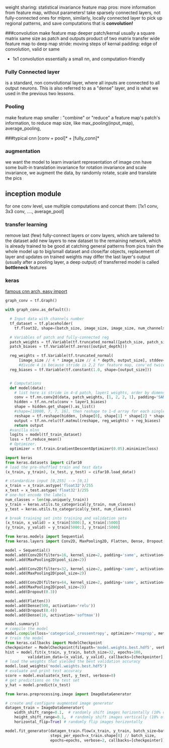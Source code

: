 weight sharing: statistical invariance
feature map
pros: 
more information from feature map, without parameters!
take sparsely connected layers, not fully-connected ones for mlpnn, 
similarly, locally connected layer  to pick up regional patterns, and save computations
that is __convolution!__ 

###convolution
make feature map deeper
patch/kernal
usually a square matrix same size as patch and outputs product of two matrix
transfer wide feature map to deep map
stride: moving steps of kernal
padding: edge of convolution, valid or same
* 1x1 convolution
	essentially a small nn, and computation-friendly

### Fully Connected layer
 is a standard, non convolutional layer, where all inputs are connected to all output neurons. This is also referred to as a "dense" layer, and is what we used in the previous two lessons.

### Pooling
make feature map smaller
: "combine" or "reduce" a feature map's patch's information, to reduce map size, like max_pooling(input_map), average_pooling, 

###typical cnn
[conv + pool]*  + [fully_conn]*

### augmentation
we want the model to learn invariant representation of image
cnn have some built-in translation invariance
for rotation invariance and scale invariance, we augment the data, by randomly rotate, scale and translate the pics

## inception module
for one conv level, use multiple computations and concat them:
[1x1 conv, 3x3 conv, ...., average_pool]

### transfer learning
remove last (few) fully-connect layers or conv layers, which are tailered to the dataset
add new layers to new dataset to the remaining network, which is already trained to be good at catching general patterns from pics
train the whole model
up to big/small dataset and close/far objects, replacement of layer and updates on trained weights may differ
the last layer's output (usually after a pooling layer, a deep output) of transferred model is called __bottleneck__ features

### keras
[famous cnn arch, easy import](https://keras.io/applications/)


```py
graph_conv = tf.Graph()

with graph_conv.as_default():

  # Input data with channels number
  tf_dataset = tf.placeholder(
    tf.float32, shape=(batch_size, image_size, image_size, num_channels))

  # Variables of patch and fully-connected reg
  patch_weights = tf.Variable(tf.truncated_normal([patch_size, patch_size, num_channels, output_depth], stddev=0.1))
  patch_biases = tf.Variable(tf.zeros([output_depth]))

  reg_weights = tf.Variable(tf.truncated_normal(
      [image_size // 4 * image_size // 4 * depth, output_size], stddev=0.1))
  	  #divide 4 is because stride is 2,2 for feature map, conv'ed twice
  reg_biases = tf.Variable(tf.constant(1.0, shape=[output_size]))


  # Computations
  def model(data):
    # list here is stride in 4-d patch, layer1_weights, order by dimension declaration
    conv = tf.nn.conv2d(data, patch_weights, [1, 2, 2, 1], padding='SAME')
    hidden = tf.nn.relu(conv + layer1_biases)
    shape = hidden.get_shape().as_list()
    #shape=[10000, 7, 7, 16], then reshape to 1-d array for each single  perceptron, make it to vanila multi-layer nn
    reshape = tf.reshape(hidden, [shape[0], shape[1] * shape[2] * shape[3]])
    output = tf.nn.relu(tf.matmul(reshape, reg_weights) + reg_biases)
	return output  
  #vanilla mlnn
  logits = model(tf_train_dataset)
  loss = tf.reduce_mean()
  # Optimizer.
  optimizer = tf.train.GradientDescentOptimizer(0.05).minimize(loss)
```
```py
import keras
from keras.datasets import cifar10
# load the pre-shuffled train and test data
(x_train, y_train), (x_test, y_test) = cifar10.load_data()

# standardize input [0,255] --> [0,1]
x_train = x_train.astype('float32')/255
x_test = x_test.astype('float32')/255
# one-hot encode the labels
num_classes = len(np.unique(y_train))
y_train = keras.utils.to_categorical(y_train, num_classes)
y_test = keras.utils.to_categorical(y_test, num_classes)

# break training set into training and validation sets
(x_train, x_valid) = x_train[5000:], x_train[:5000]
(y_train, y_valid) = y_train[5000:], y_train[:5000]

from keras.models import Sequential
from keras.layers import Conv2D, MaxPooling2D, Flatten, Dense, Dropout

model = Sequential()
model.add(Conv2D(filters=16, kernel_size=2, padding='same', activation='relu', input_shape=(32, 32, 3)))
model.add(MaxPooling2D(pool_size=2))

model.add(Conv2D(filters=32, kernel_size=2, padding='same', activation='relu'))
model.add(MaxPooling2D(pool_size=2))

model.add(Conv2D(filters=64, kernel_size=2, padding='same', activation='relu'))
model.add(MaxPooling2D(pool_size=2))
model.add(Dropout(0.3))

model.add(Flatten())
model.add(Dense(500, activation='relu'))
model.add(Dropout(0.4))
model.add(Dense(10, activation='softmax'))

model.summary()
# compile the model
model.compile(loss='categorical_crossentropy', optimizer='rmsprop', metrics=['accuracy'])
# train the model
from keras.callbacks import ModelCheckpoint   
checkpointer = ModelCheckpoint(filepath='model.weights.best.hdf5', verbose=1, save_best_only=True)
hist = model.fit(x_train, y_train, batch_size=32, epochs=100,
          validation_data=(x_valid, y_valid), callbacks=[checkpointer], verbose=2, shuffle=True)
# load the weights that yielded the best validation accuracy
model.load_weights('model.weights.best.hdf5')
# evaluate and print test accuracy
score = model.evaluate(x_test, y_test, verbose=0)
# get predictions on the test set
y_hat = model.predict(x_test)
```
```py
from keras.preprocessing.image import ImageDataGenerator

# create and configure augmented image generator
datagen_train = ImageDataGenerator(
    width_shift_range=0.1,  # randomly shift images horizontally (10% of total width)
    height_shift_range=0.1,  # randomly shift images vertically (10% of total height)
    horizontal_flip=True) # randomly flip images horizontally

model.fit_generator(datagen_train.flow(x_train, y_train, batch_size=batch_size),
                    steps_per_epoch=x_train.shape[0] // batch_size,
                    epochs=epochs, verbose=2, callbacks=[checkpointer])
```